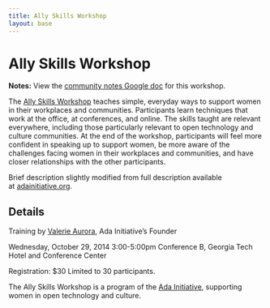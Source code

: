 ```yaml
---
title: Ally Skills Workshop
layout: base
---
```

Ally Skills Workshop
========================

**Notes:** View the [community notes Google doc](https://docs.google.com/document/d/1psi8vyJIODFf_mI12A4RvLJhw0KSJ_izaNSx3DIg8o4/ "Ally Skills Workshop - community notes") for this workshop.

The [Ally Skills Workshop](https://adainitiative.org/what-we-do/workshops-and-training/) teaches simple, everyday ways to support women in their workplaces and communities. Participants learn techniques that work at the office, at conferences, and online. The skills taught are relevant everywhere, including those particularly relevant to open technology and culture communities. At the end of the workshop, participants will feel more confident in speaking up to support women, be more aware of the challenges facing women in their workplaces and communities, and have closer relationships with the other participants.

Brief description slightly modified from full description available at [adainitiative.org](https://adainitiative.org/what-we-do/workshops-and-training/).

## Details

Training by [Valerie Aurora](https://adainitiative.org/about-us/founders-and-staff/), Ada Initiative’s Founder

Wednesday, October 29, 2014
3:00-5:00pm
Conference B, Georgia Tech Hotel and Conference Center

Registration: $30
Limited to 30 participants.

The Ally Skills Workshop is a program of the [Ada Initiative](https://adainitiative.org/), supporting women in open technology and culture.